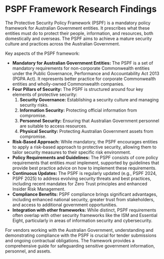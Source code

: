 # PSPF Framework Research Findings

The Protective Security Policy Framework (PSPF) is a mandatory policy framework for Australian Government entities. It prescribes what these entities must do to protect their people, information, and resources, both domestically and overseas. The PSPF aims to achieve a mature security culture and practices across the Australian Government.

Key aspects of the PSPF framework:

*   **Mandatory for Australian Government Entities:** The PSPF is a set of mandatory requirements for non-corporate Commonwealth entities under the Public Governance, Performance and Accountability Act 2013 (PGPA Act). It represents better practice for corporate Commonwealth entities and wholly-owned Commonwealth companies.
*   **Four Pillars of Security:** The PSPF is structured around four key elements of protective security:
    1.  **Security Governance:** Establishing a security culture and managing security risks.
    2.  **Information Security:** Protecting official information from compromise.
    3.  **Personnel Security:** Ensuring that Australian Government personnel are suitable to access resources.
    4.  **Physical Security:** Protecting Australian Government assets from compromise.
*   **Risk-Based Approach:** While mandatory, the PSPF encourages entities to apply a risk-based approach to protective security, allowing them to tailor security measures to their specific risk environment.
*   **Policy Requirements and Guidelines:** The PSPF consists of core policy requirements that entities *must* implement, supported by guidelines that provide best practice advice on how to implement these requirements.
*   **Continuous Updates:** The PSPF is regularly updated (e.g., PSPF 2024, PSPF 2025) to address evolving security threats and best practices, including recent mandates for Zero Trust principles and enhanced Insider Risk Management.
*   **Compliance Benefits:** PSPF compliance brings significant advantages, including enhanced national security, greater trust from stakeholders, and access to additional government opportunities.
*   **Integration with other frameworks:** While distinct, PSPF requirements often overlap with other security frameworks like the ISM and Essential Eight, particularly in areas of information security and cybersecurity.

For vendors working with the Australian Government, understanding and demonstrating compliance with the PSPF is crucial for tender submissions and ongoing contractual obligations. The framework provides a comprehensive guide for safeguarding sensitive government information, personnel, and assets.

